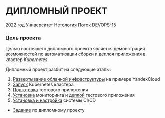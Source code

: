 # ДИПЛОМНЫЙ ПРОЕКТ 

2022 год
Университет Нетология
Поток DEVOPS-15

### Цель проекта

Целью настоящего дипломного проекта является демонстрация возможностей по автоматизации сборки и деплоя приложения в кластер _Kubernetes_.

Дипломный проект разбит на следующие этапы:
1. [Развертывание облачной инфраструктуры](terraform/README.md) на примере YandexCloud
2. [Запуск](ansible/README.md) Kubernetes кластера
3. [Подготовка](app/README.md) тестового приложения
4. [Установка](monitoring/README.md) мониторинга и [деплой](monitoring/README.md) тестового приложения
5. [Установка и настройка](ci-cd/README.md) системы CI/CD


*  [Задание](zadanie.md) по дипломному проекту


